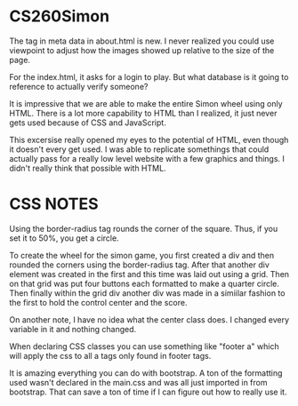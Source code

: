 # CS260Simon
The tag in meta data in about.html is new. I never realized you could use viewpoint to adjust how the images showed up relative to the size of the page. 

For the index.html, it asks for a login to play. But what database is it going to reference to actually verify someone?

It is impressive that we are able to make the entire Simon wheel using only HTML. There is a lot more capability to HTML than I realized, it just never gets used because of CSS and JavaScript. 

This excersise really opened my eyes to the potential of HTML, even though it doesn't every get used. I was able to replicate somethings that could actually pass for a really low level website with a few graphics and things. I didn't really think that possible with HTML. 

# CSS NOTES
Using the border-radius tag rounds the corner of the square. Thus, if you set it to 50%, you get a circle. 

To create the wheel for the simon game, you first created a div and then rounded the corners using the border-radius tag. After that another div element was created in the first and this time was laid out using a grid. Then on that grid was put four buttons each formatted to make a quarter circle. Then finally within the grid div another div was made in a simiilar fashion to the first to hold the control center and the score. 

On another note, I have no idea what the center class does. I changed every variable in it and nothing changed. 

When declaring CSS classes you can use something like "footer a" which will apply the css to all a tags only found in footer tags. 

It is amazing everything you can do with bootstrap. A ton of the formatting used wasn't declared in the main.css and was all just imported in from bootstrap. That can save a ton of time if I can figure out how to really use it. 